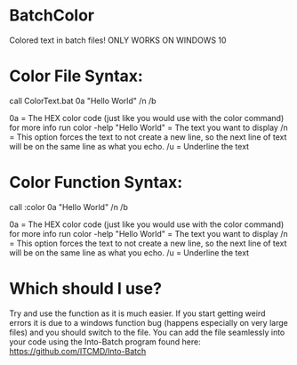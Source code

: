 # BatchColor
Colored text in batch files!
ONLY WORKS ON WINDOWS 10


# Color File Syntax:
call ColorText.bat 0a "Hello World" /n /b

0a             = The HEX color code (just like you would use with the color command) for more info run color -help
"Hello World"  = The text you want to display
/n             = This option forces the text to not create a new line, so the next line of text will be on the same line as what you echo.
/u             = Underline the text

# Color Function Syntax:
call :color 0a "Hello World" /n /b

0a             = The HEX color code (just like you would use with the color command) for more info run color -help
"Hello World"  = The text you want to display
/n             = This option forces the text to not create a new line, so the next line of text will be on the same line as what you echo.
/u             = Underline the text

# Which should I use?

Try and use the function as it is much easier. If you start getting weird errors it is due to a windows function bug (happens especially on very large files) and you should switch to the file.
You can add the file seamlessly into your code using the Into-Batch program found here: https://github.com/ITCMD/Into-Batch
